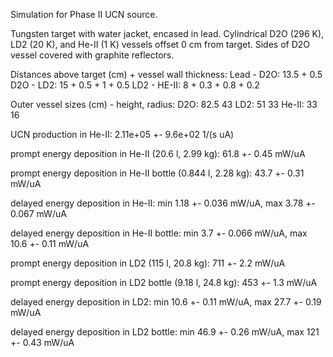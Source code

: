 Simulation for Phase II UCN source.

Tungsten target with water jacket, encased in lead.
Cylindrical D2O (296 K), LD2 (20 K), and He-II (1 K) vessels offset 0 cm from target.
Sides of D2O vessel covered with graphite reflectors.

Distances above target (cm) + vessel wall thickness:
Lead - D2O: 13.5 + 0.5
D2O - LD2: 15 + 0.5 + 1 + 0.5
LD2 - HE-II: 8 + 0.3 + 0.8 + 0.2

Outer vessel sizes (cm) - height, radius:
D2O: 82.5 43
LD2: 51 33
He-II: 33 16

UCN production in He-II:
2.11e+05 +- 9.6e+02 1/(s uA)

prompt energy deposition in He-II (20.6 l, 2.99 kg):
61.8 +- 0.45 mW/uA

prompt energy deposition in He-II bottle (0.844 l, 2.28 kg):
43.7 +- 0.31 mW/uA

delayed energy deposition in He-II:
min 1.18 +- 0.036 mW/uA, max 3.78 +- 0.067 mW/uA

delayed energy deposition in He-II bottle:
min 3.7 +- 0.066 mW/uA, max 10.6 +- 0.11 mW/uA

prompt energy deposition in LD2 (115 l, 20.8 kg):
711 +- 2.2 mW/uA

prompt energy deposition in LD2 bottle (9.18 l, 24.8 kg):
453 +- 1.3 mW/uA

delayed energy deposition in LD2:
min 10.6 +- 0.11 mW/uA, max 27.7 +- 0.19 mW/uA

delayed energy deposition in LD2 bottle:
min 46.9 +- 0.26 mW/uA, max 121 +- 0.43 mW/uA


